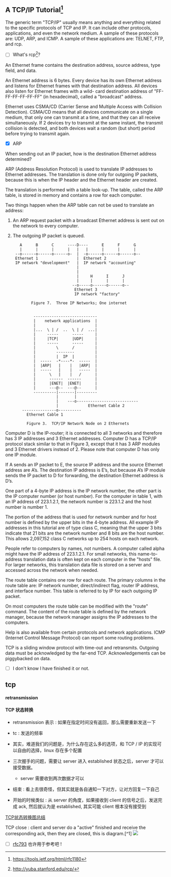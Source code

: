 ## A TCP/IP Tutorial[^3]
The generic term "TCP/IP" usually means anything and everything
related to the specific protocols of TCP and IP. It can include
other protocols, applications, and even the network medium. A sample
of these protocols are: UDP, ARP, and ICMP. A sample of these
applications are: TELNET, FTP, and rcp. 

- [ ] What's rcp[^4]?

An Ethernet frame contains the destination address, source address,
type field, and data.

An Ethernet address is 6 bytes. Every device has its own Ethernet
address and listens for Ethernet frames with that destination
address. All devices also listen for Ethernet frames with a wild-
card destination address of "FF-FF-FF-FF-FF-FF" (in hexadecimal),
called a "broadcast" address.

Ethernet uses CSMA/CD (Carrier Sense and Multiple Access with
Collision Detection). CSMA/CD means that all devices communicate on
a single medium, that only one can transmit at a time, and that they
can all receive simultaneously. If 2 devices try to transmit at the
same instant, the transmit collision is detected, and both devices
wait a random (but short) period before trying to transmit again.

- [x] ARP

When sending out an IP packet, how is the destination Ethernet
address determined?

ARP (Address Resolution Protocol) is used to translate IP addresses
to Ethernet addresses. The translation is done only for outgoing IP
packets, because this is when the IP header and the Ethernet header
are created.

The translation is performed with a table look-up. The table, called
the ARP table, is stored in memory and contains a row for each
computer. 

Two things happen when the ARP table can not be used to translate an
address:
1. An ARP request packet with a broadcast Ethernet address is sent
out on the network to every computer.
2. The outgoing IP packet is queued.

          A      B      C      ----D----      E      F      G
          |      |      |      |   |   |      |      |      |
        --o------o------o------o-  |  -o------o------o------o--
        Ethernet 1                 |  Ethernet 2
        IP network "development"   |  IP network "accounting"
                                   |
                                   |
                                   |     H      I      J
                                   |     |      |      |
                                 --o-----o------o------o--
                                  Ethernet 3
                                  IP network "factory"

               Figure 7.  Three IP Networks; One internet


                ----------------------------
                |    network applications  |
                |                          |
                |...  \ | /  ..  \ | /  ...|
                |     -----      -----     |
                |     |TCP|      |UDP|     |
                |     -----      -----     |
                |         \      /         |
                |         --------         |
                |         |  IP  |         |
                |  -----  -*----*-  -----  |
                |  |ARP|   |    |   |ARP|  |
                |  -----   |    |   -----  |
                |      \   |    |   /      |
                |      ------  ------      |
                |      |ENET|  |ENET|      |
                |      ---@--  ---@--      |
                ----------|-------|---------
                          |       |
                          |    ---o---------------------------
                          |             Ethernet Cable 2
           ---------------o----------
             Ethernet Cable 1

             Figure 3.  TCP/IP Network Node on 2 Ethernets

Computer D is the IP-router; it is connected to
all 3 networks and therefore has 3 IP addresses and 3 Ethernet
addresses. Computer D has a TCP/IP protocol stack similar to that in
Figure 3, except that it has 3 ARP modules and 3 Ethernet drivers
instead of 2. Please note that computer D has only one IP module.

If A sends an IP packet to E, the source IP address and the source
Ethernet address are A’s. The destination IP address is E’s, but
because A’s IP module sends the IP packet to D for forwarding, the
destination Ethernet address is D’s.

One part of a 4-byte IP address is the IP network number, the other part is the IP
computer number (or host number). For the computer in table 1, with
an IP address of 223.1.2.1, the network number is 223.1.2 and the
host number is number 1.

The portion of the address that is used for network number and for
host number is defined by the upper bits in the 4-byte address. All
example IP addresses in this tutorial are of type class C, meaning
that the upper 3 bits indicate that 21 bits are the network number
and 8 bits are the host number. This allows 2,097,152 class C
networks up to 254 hosts on each network.

People refer to computers by names, not numbers. A computer called
alpha might have the IP address of 223.1.2.1. For small networks,
this name-to-address translation data is often kept on each computer
in the "hosts" file. For larger networks, this translation data file
is stored on a server and accessed across the network when needed.

The route table contains one row for each route. The primary columns
in the route table are: IP network number, direct/indirect flag,
router IP address, and interface number. This table is referred to
by IP for each outgoing IP packet.

On most computers the route table can be modified with the "route"
command. The content of the route table is defined by the network
manager, because the network manager assigns the IP addresses to the
computers.

Help is also available from certain protocols and network
applications. ICMP (Internet Control Message Protocol) can report
some routing problems. 

TCP is a sliding window protocol with time-out and retransmits.
Outgoing data must be acknowledged by the far-end TCP.
Acknowledgements can be piggybacked on data.

- [ ] I don't know I have finished it or not.

## tcp

#### retransmission


#### TCP 状态转换
- retransmission 表示 : 如果在指定时间没有返回，那么需要重新发送一下
- tc : 发送的频率

- 其实，难道我们的问题是，为什么存在这么多的选项，和 TCP / IP 的实现可以自由的选择，linux 存在多个配置

- 三次握手的问题，需要让 server 进入 established 状态之后，server 才可以接受数据。
  - server 需要收到两次数据才可以

- 结束 : 看上去很奇怪，但其实就是各自通知一下对方，让对方回复一下自己
- 开始的时候类似 : 从 server 的角度，如果接收到 client 的信号之后，发送完成 ack, 然后就认为是 established, 其实可能 client 根本没有接受到

[TCP状态转换图总结](https://zhuanlan.zhihu.com/p/78540103)

TCP close : client and server do a "active" finished and receive the corresponding ack, then they are closed, this is diagram.[^1]
![](https://benohead.com/wp-content/uploads/2013/07/TCP-CLOSE_WAIT.png)

- [ ] [rfc793](https://tools.ietf.org/html/rfc793) 也许用于参考吧 !



[^3]: https://tools.ietf.org/html/rfc1180
[^4]: http://yuba.stanford.edu/rcp/

